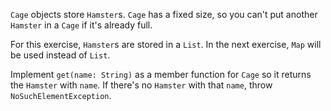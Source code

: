 

`Cage` objects store `Hamster`s. `Cage` has a fixed size, so you can't put
another `Hamster` in a `Cage` if it's already full.

For this exercise, `Hamster`s are stored in a `List`. In the next exercise,
`Map` will be used instead of `List`.

Implement `get(name: String)` as a member function for `Cage` so it returns the
`Hamster` with `name`. If there's no `Hamster` with that `name`, throw
`NoSuchElementException`.
